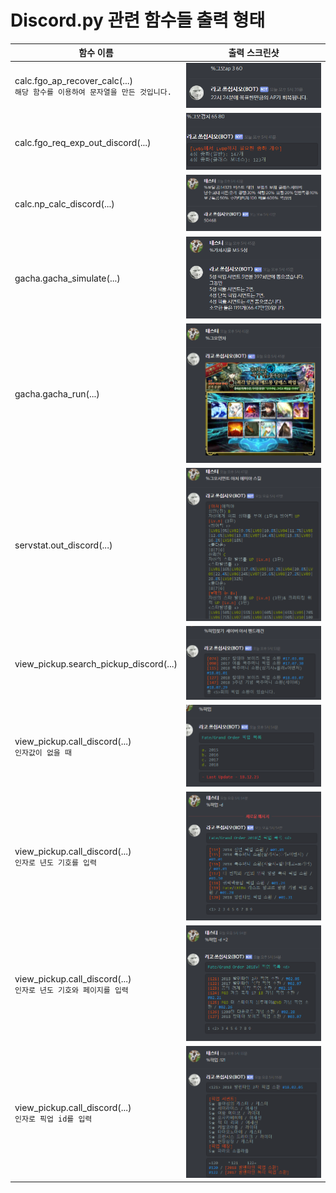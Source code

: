 # Discord.py 관련 함수들 출력 형태

| 함수 이름                                                    | 출력 스크린샷         |
| ------------------------------------------------------------ | --------------------- |
| calc.fgo_ap_recover_calc(...)<br />`해당 함수를 이용하여 문자열을 만든 것입니다.` | ![ex01](img/ex1.png)  |
| calc.fgo_req_exp_out_discord(...)                            | ![ex02](img/ex2.png)  |
| calc.np_calc_discord(...)                                    | ![ex03](img/ex3.png)  |
| gacha.gacha_simulate(...)                                    | ![ex04](img/ex4.png)  |
| gacha.gacha_run(...)                                         | ![ex05](img/ex5.png)  |
| servstat.out_discord(...)                                    | ![ex06](img/ex6.png)  |
| view_pickup.search_pickup_discord(...)                       | ![ex07](img/ex7.png)  |
| view_pickup.call_discord(...)<br />`인자값이 없을 때`        | ![ex08](img/ex8.png)  |
| view_pickup.call_discord(...)<br />`인자로 년도 기호를 입력` | ![ex09](img/ex9.png)  |
| view_pickup.call_discord(...)<br />`인자로 년도 기호와 페이지를 입력` | ![ex10](img/ex10.png) |
| view_pickup.call_discord(...)<br />`인자로 픽업 id를 입력`   | ![ex11](img/ex11.png) |

